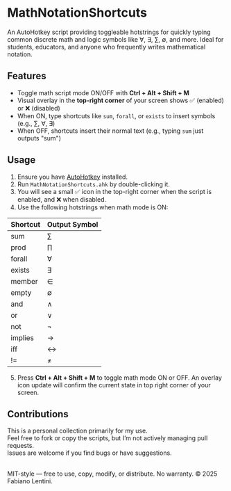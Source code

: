 # MathNotationShortcuts

An AutoHotkey script providing toggleable hotstrings for quickly typing common discrete math and logic symbols like ∀, ∃, ∑, ∅, and more. Ideal for students, educators, and anyone who frequently writes mathematical notation.

## Features

- Toggle math script mode ON/OFF with **Ctrl + Alt + Shift + M**
- Visual overlay in the **top-right corner** of your screen shows ✅ (enabled) or ❌ (disabled)
- When ON, type shortcuts like `sum`, `forall`, or `exists` to insert symbols (e.g., ∑, ∀, ∃)
- When OFF, shortcuts insert their normal text (e.g., typing `sum` just outputs "sum")

## Usage

1. Ensure you have [AutoHotkey](https://www.autohotkey.com/) installed.
2. Run `MathNotationShortcuts.ahk` by double-clicking it.
3. You will see a small ✅ icon in the top-right corner when the script is enabled, and ❌ when disabled.
4. Use the following hotstrings when math mode is ON:

| Shortcut | Output Symbol |
| -------- | ------------- |
| sum      | ∑             |
| prod     | ∏             |
| forall   | ∀             |
| exists   | ∃             |
| member   | ∈             |
| empty    | ∅             |
| and      | ∧             |
| or       | ∨             |
| not      | ¬             |
| implies  | →             |
| iff      | ↔             |
| !=       | ≠             |

5. Press **Ctrl + Alt + Shift + M** to toggle math mode ON or OFF. An overlay icon update will confirm the current state in top right corner of your screen.

## Contributions

This is a personal collection primarily for my use.  
Feel free to fork or copy the scripts, but I’m not actively managing pull requests.  
Issues are welcome if you find bugs or have suggestions.

\
MIT-style — free to use, copy, modify, or distribute. No warranty. © 2025 Fabiano Lentini.
